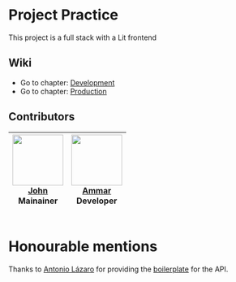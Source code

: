 # Project Practice

This project is a full stack with a Lit frontend

## Wiki
- Go to chapter: [Development](./docs/DEVELOPMENT.md)
- Go to chapter: [Production](./docs/PRODUCTION.md)

## Contributors

| <img src="https://avatars1.githubusercontent.com/u/14125058?s=460&v=4" width="100px;" alt="" /><br> [John](https://github.com/john-ghatas)<br>Mainainer<br><br> | <img src="https://avatars.githubusercontent.com/u/32839539?v=4" width="100px;" alt="" /><br> [Ammar](URLTOGIT)<br>Developer<br><br> |
| :-------------------------------------------------------------------------------------------------------------------------------------------------------------: | :---------------------------------------------------------------------------------------------------------------------------------------------------------: |

# Honourable mentions
Thanks to [Antonio Lázaro](https://github.com/antonio-lazaro) for providing the [boilerplate](https://github.com/antonio-lazaro/prisma-express-typescript-boilerplate) for the API.
